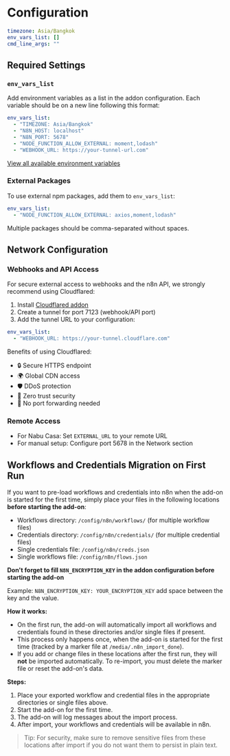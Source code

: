 # Configuration

```yaml
timezone: Asia/Bangkok
env_vars_list: []
cmd_line_args: ""
```

## Required Settings

### `env_vars_list`
Add environment variables as a list in the addon configuration. Each variable should be on a new line following this format:
```yaml
env_vars_list:
  - "TIMEZONE: Asia/Bangkok"
  - "N8N_HOST: localhost"
  - "N8N_PORT: 5678"
  - "NODE_FUNCTION_ALLOW_EXTERNAL: moment,lodash"
  - "WEBHOOK_URL: https://your-tunnel-url.com"
```


[View all available environment variables](https://docs.n8n.io/hosting/environment-variables/environment-variables/)

### External Packages
To use external npm packages, add them to `env_vars_list`:
```yaml
env_vars_list:
  - "NODE_FUNCTION_ALLOW_EXTERNAL: axios,moment,lodash"
```

Multiple packages should be comma-separated without spaces.

## Network Configuration

### Webhooks and API Access
For secure external access to webhooks and the n8n API, we strongly recommend using Cloudflared:

1. Install [Cloudflared addon](https://github.com/racksync/hass-addons-suite)
2. Create a tunnel for port 7123 (webhook/API port)
3. Add the tunnel URL to your configuration:
```yaml
env_vars_list:
  - "WEBHOOK_URL: https://your-tunnel.cloudflare.com"
```

Benefits of using Cloudflared:
- 🔒 Secure HTTPS endpoint
- 🌍 Global CDN access
- 🛡️ DDoS protection
- 🔑 Zero trust security
- 🚫 No port forwarding needed

### Remote Access
- For Nabu Casa: Set `EXTERNAL_URL` to your remote URL
- For manual setup: Configure port 5678 in the Network section

## Workflows and Credentials Migration on First Run

If you want to pre-load workflows and credentials into n8n when the add-on is started for the first time, simply place your files in the following locations **before starting the add-on**:

- Workflows directory: `/config/n8n/workflows/` (for multiple workflow files)
- Credentials directory: `/config/n8n/credentials/` (for multiple credential files)
- Single credentials file: `/config/n8n/creds.json`
- Single workflows file: `/config/n8n/flows.json`

**Don't forget to fill `N8N_ENCRYPTION_KEY` in the addon configuration before starting the add-on**

Example: `N8N_ENCRYPTION_KEY: YOUR_ENCRYPTION_KEY` add space between the key and the value.

**How it works:**
- On the first run, the add-on will automatically import all workflows and credentials found in these directories and/or single files if present.
- This process only happens once, when the add-on is started for the first time (tracked by a marker file at `/media/.n8n_import_done`).
- If you add or change files in these locations after the first run, they will **not** be imported automatically. To re-import, you must delete the marker file or reset the add-on's data.

**Steps:**
1. Place your exported workflow and credential files in the appropriate directories or single files above.
2. Start the add-on for the first time.
3. The add-on will log messages about the import process.
4. After import, your workflows and credentials will be available in n8n.

> Tip: For security, make sure to remove sensitive files from these locations after import if you do not want them to persist in plain text.
